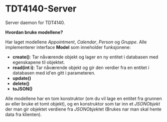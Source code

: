 # TDT4140-Server
Server daemon for TDT4140.

**Hvordan bruke modellene?**

Har laget modellene *Appointment*, *Calendar*, *Person* og *Gruppe*. 
Alle implementerer interface **Model** som inneholder funksjonene:


  * **create()**: Tar nåværende objekt og lager en ny entitet i databasen med egenskapene til objektet.
  * **read(int i)**: Tar nåværende objekt og gir den verdier fra en entitet i databasen med id'en gitt i parameteren.
  * **update()**
  * **delete()**
  * **toJSON()**

Alle modellene har en tom konstruktor (om du vil lage en entitet fra grunnen av eller bruke et tomt objekt), og en konstruktor som tar inn et *JSONObjekt* der man gir objektet verdiene fra *JSONObjekt*et (Brukes nar man skal hente data fra klienten).
